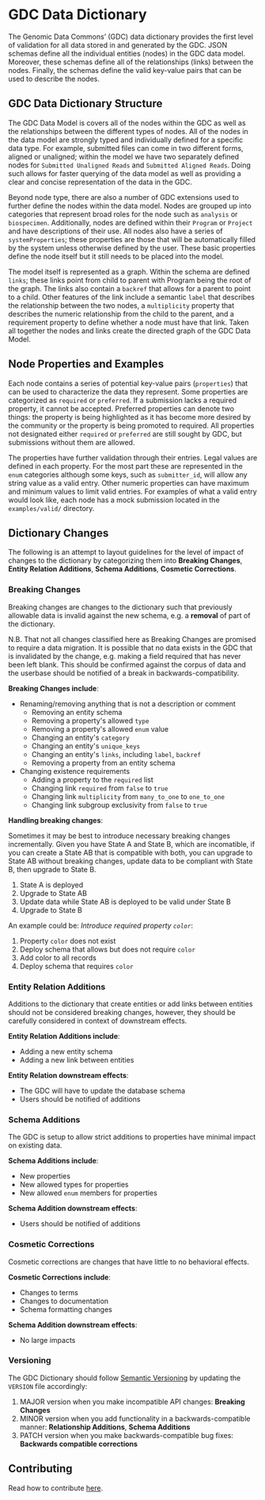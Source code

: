 # GDC Data Dictionary

The Genomic Data Commons’ (GDC) data dictionary provides the first
level of validation for all data stored in and generated by the
GDC. JSON schemas define all the individual entities (nodes) in the
GDC data model. Moreover, these schemas define all of the
relationships (links) between the nodes. Finally, the schemas define
the valid key-value pairs that can be used to describe the nodes.

## GDC Data Dictionary Structure

The GDC Data Model is covers all of the nodes within the GDC as well as the relationships between
the different types of nodes. All of the nodes in the data model are strongly typed and individually
defined for a specific data type. For example, submitted files can come in two different forms,
aligned or unaligned; within the model we have two separately defined nodes for
`Submitted Unaligned Reads` and `Submitted Aligned Reads`. Doing such allows for faster querying of
the data model as well as providing a clear and concise representation of the data in the GDC.

Beyond node type, there are also a number of GDC extensions used to further define the nodes within
the data model. Nodes are grouped up into categories that represent broad roles for the node such
as `analysis` or `biospecimen`. Additionally, nodes are defined within their `Program` or `Project`
and have descriptions of their use. All nodes also have a series of `systemProperties`; these
properties are those that will be automatically filled by the system unless otherwise defined by
the user.  These basic properties define the node itself but it still needs to be placed into the model.

The model itself is represented as a graph. Within the schema are defined `links`; these links
point from child to parent with Program being the root of the graph. The links also contain a
`backref` that allows for a parent to point to a child. Other features of the link include a
semantic `label` that describes the relationship between the two nodes, a `multiplicity` property
that describes the numeric relationship from the child to the parent, and a requirement property
to define whether a node must have that link. Taken all together the nodes and links create the
directed graph of the GDC Data Model.

## Node Properties and Examples

Each node contains a series of potential key-value pairs (`properties`) that can be used to
characterize the data they represent. Some properties are categorized as `required` or `preferred`.
If a submission lacks a required property, it cannot be accepted. Preferred properties can denote
two things: the property is being highlighted as it has become more desired by the community or
the property is being promoted to required. All properties not designated either `required` or
`preferred` are still sought by GDC, but submissions without them are allowed.

The properties have further validation through their entries. Legal values are defined in each
property. For the most part these are represented in the `enum` categories although some keys,
such as `submitter_id`, will allow any string value as a valid entry. Other numeric properties
can have maximum and minimum values to limit valid entries.  For examples of what a valid entry
would look like, each node has a mock submission located in the `examples/valid/` directory.

## Dictionary Changes

The following is an attempt to layout guidelines for the level of
impact of changes to the dictionary by categorizing them into
**Breaking Changes**, **Entity Relation Additions**, **Schema Additions**,
**Cosmetic Corrections**.

### Breaking Changes

Breaking changes are changes to the dictionary such that previously
allowable data is invalid against the new schema, e.g. a **removal** of
part of the dictionary.

N.B. That not all changes classified here as Breaking Changes are
promised to require a data migration.  It is possible that no data
exists in the GDC that is invalidated by the change, e.g. making a
field required that has never been left blank.  This should be
confirmed against the corpus of data and the userbase should be
notified of a break in backwards-compatibility.

**Breaking Changes include**:
- Renaming/removing anything that is not a description or comment
  - Removing an entity schema
  - Removing a property's allowed `type`
  - Removing a property's allowed `enum` value
  - Changing an entity's `category`
  - Changing an entity's `unique_keys`
  - Changing an entity's `links`, including `label`, `backref`
  - Removing a property from an entity schema
- Changing existence requirements
  - Adding a property to the `required` list
  - Changing link `required` from `false` to `true`
  - Changing link `multiplicity` from `many_to_one` to `one_to_one`
  - Changing link subgroup exclusivity from `false` to `true`


**Handling breaking changes**:

Sometimes it may be best to introduce necessary breaking changes
incrementally.  Given you have State A and State B, which are
incomatible, if you can create a State AB that is compatible with
both, you can upgrade to State AB without breaking changes, update
data to be compliant with State B, then upgrade to State B.

1. State A is deployed
2. Upgrade to State AB
3. Update data while State AB is deployed to be valid under State B
4. Upgrade to State B

An example could be: _Introduce required property `color`_:

1. Property `color` does not exist
2. Deploy schema that allows but does not require `color`
3. Add color to all records
4. Deploy schema that requires `color`


### Entity Relation Additions

Additions to the dictionary that create entities or add links between
entities should not be considered breaking changes, however, they
should be carefully considered in context of downstream effects.

**Entity Relation Additions include**:
- Adding a new entity schema
- Adding a new link between entities


**Entity Relation downstream effects**:
- The GDC will have to update the database schema
- Users should be notified of additions

### Schema Additions

The GDC is setup to allow strict additions to properties have minimal
impact on existing data.


**Schema Additions include**:
- New properties
- New allowed types for properties
- New allowed `enum` members for properties

**Schema Addition downstream effects**:
- Users should be notified of additions


### Cosmetic Corrections

Cosmetic corrections are changes that have little to no behavioral
effects.

**Cosmetic Corrections include**:
- Changes to terms
- Changes to documentation
- Schema formatting changes

**Schema Addition downstream effects**:
- No large impacts


### Versioning

The GDC Dictionary should
follow [Semantic Versioning](http://semver.org/) by updating the
`VERSION` file accordingly:

1. MAJOR version when you make incompatible API changes: **Breaking Changes**
2. MINOR version when you add functionality in a backwards-compatible manner: **Relationship Additions**, **Schema Additions**
3. PATCH version when you make backwards-compatible bug fixes: **Backwards compatible corrections**


## Contributing

Read how to contribute [here](https://github.com/NCI-GDC/portal-ui/blob/develop/CONTRIBUTING.md).
